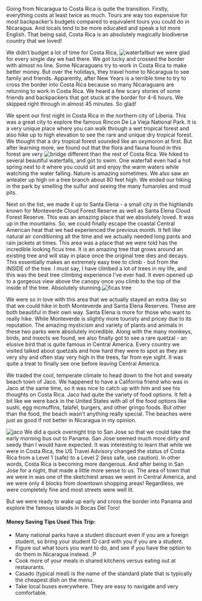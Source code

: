 Going from Nicaragua to Costa Rica is quite the transition.  Firstly, everything costs at least twice as much.  Tours are way too expensive for most backpacker’s budgets compared to equivalent tours you could do in Nicaragua.  And locals tend to be more educated and speak a lot more English.  That being said, Costa Rica is an absolutely magically biodiverse country that we loved!

We didn’t budget a lot of time for Costa Rica, ![](costarica/waterfall_opt.jpg "waterfall")but we were glad for every single day we had there.  We got lucky and crossed the border with almost no line.  Some Nicaraguans try to work in Costa Rica to make better money.  But over the holidays, they travel home to Nicaragua to see family and friends.  Apparently, after New Years is a terrible time to try to cross the border into Costa Rica because so many Nicaraguans are returning to work in Costa Rica.  We heard a few scary stories of some friends and backpackers that got stuck at the border for 4-6 hours.  We skipped right through in almost 45 minutes.  So glad! 

We spent our first night in Costa Rica in the northern city of Liberia.  This was a great city to explore  the famous Rincon De La Vieja National Park.  It is a very unique place where you can walk through a wet tropical forest and also hike up to high elevation to see the rare and unique dry tropical forest.  We thought that a dry tropical forest sounded like an oxymoron at first.  But after learning more, we found out that the flora and fauna found in this forest are very ![](costarica/bridge_opt.jpg "bridge") different than the rest of Costa Rica.  We hiked to several beautiful waterfalls, and got to swim.  One waterfall even had a hot spring next to it where you could sit and enjoy the warm waters while watching the water falling.  Nature is amazing sometimes.  We also saw an anteater up high on a tree branch about 80 feet high.  We ended our hiking in the park by smelling the sulfur and seeing the many fumaroles and mud pits.

Next on the list, we made it up to Santa Elena - a small city in the highlands known for Monteverde Cloud Forest Reserve  as well as Santa Elena Cloud Forest Reserve.  This was an amazing place that we absolutely loved.  It was up in the mountains.  So, we could finally escape the coastal Central American heat that we had experienced the previous month.  It felt like natural air conditioning all the time and we actually needed long pants and rain jackets at times.  This area was a place that we were told has the incredible looking ficus tree.  It is an amazing tree that grows around an existing tree and will stay in place once the original tree dies and decays.  This essentially makes an extremely easy tree to climb - but from the INSIDE of the tree.  I must say, I have climbed a lot of trees in my life, and this was the best tree climbing experience I’ve ever had.  It even opened up to a gorgeous view above the canopy once you climb to the top of the inside of the tree.  Absolutely stunning.![](costarica/ficas_opt.jpg "ficas tree")

We were so in love with this area  that we actually stayed an extra day so that we could hike in both Monteverde and Santa Elena Reserves.  These are both beautiful in their own way.  Santa Elena is more for those who want to really hike.  While Monteverde is slightly more touristy and pricey due to its reputation.  The amazing mysticism and variety of plants and animals in these two parks were absolutely incredible.  Along with the many monkeys, birds, and insects we found, we also finally got to see a rare quetzal - an elusive bird that is quite famous in Central America.  Every country we visited talked about quetzals and how hard they were to spot as they are very shy and often stay very high in the trees, far from eye sight.  It was quite a treat to finally see one before leaving Central America.

We traded the cool, temperate climate to head down to the hot and sweaty beach town of Jaco.  We happened to have a California friend who was in Jaco at the same time, so it was nice to catch up with him and see his thoughts on Costa Rica.  Jaco had quite the variety of food options.  It felt a bit like we were back in the United States with all of the food options like sushi, egg mcmuffins, falafel, burgers, and other gringo foods.  But other than the food, the beach wasn’t anything really special.  The beaches were just as good if not better in Nicaragua in my opinion. 

![](costarica/jaco_opt.jpg "jaco") We did a quick overnight trip to San Jose so that we could take the early morning bus out to Panama.  San Jose seemed much more dirty and seedy than I would have expected.  It was interesting to learn that while we were in Costa Rica, the US Travel Advisory changed the status of Costa Rica from a Level 1 (safe) to a Level 2 (less safe, use caution).  In other words, Costa Rica is becoming more dangerous.  And after being in San Jose for a night, that made a little more sense to us.  The area of town that we were in was one of the sketchiest areas we went in Central America, and we were only 4 blocks from downtown shopping areas!  Regardless, we were completely fine and most streets were well lit.  

But we were ready to wake up early and cross the border into Panama and explore the famous islands in Bocas Del Toro!


#### Money Saving Tips Used This Trip:

* Many national parks have a student discount even if you are a foreign student, so bring your student ID card with you if you are a student.
* Figure out what tours you want to do, and see if you have the option to do them in Nicaragua instead. ;P
* Cook more of your meals in shared kitchens versus eating out at restaurants.
* Casado (typical meal) is the name of the standard plate that is typically the cheapest dish on the menu.
* Take local buses everywhere.  They are easy to navigate and very comfortable.
